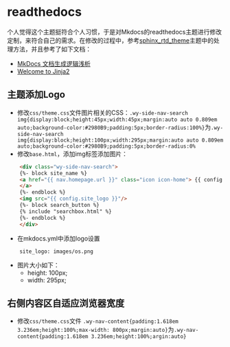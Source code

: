 # readthedocs

个人觉得这个主题挺符合个人习惯，于是对Mkdocs的readthedocs主题进行修改定制，来符合自己的需求。在修改的过程中，参考[sphinx_rtd_theme](https://github.com/snide/sphinx_rtd_theme)主题中的处理方法，并且参考了如下文档：
  * [MkDocs 文档生成逻辑浅析](http://www.jianshu.com/p/c9410da484fb)
  * [Welcome to Jinja2](http://jinja.pocoo.org/docs/dev/)

## 主题添加Logo

  * 修改`css/theme.css`文件图片相关的CSS：`.wy-side-nav-search img{display:block;height:45px;width:45px;margin:auto auto 0.809em auto;background-color:#2980B9;padding:5px;border-radius:100%}`为`.wy-side-nav-search img{display:block;height:100px;width:295px;margin:auto auto 0.809em auto;background-color:#2980B9;padding:5px;border-radius:0%`
  * 修改`base.html`，添加img标签添加图片：
```html
    <div class="wy-side-nav-search">
    {%- block site_name %}
    <a href="{{ nav.homepage.url }}" class="icon icon-home"> {{ config.site_name }}
    </a>
    {%- endblock %}
    <img src="{{ config.site_logo }}"/>
    {%- block search_button %}
    {% include "searchbox.html" %}
    {%- endblock %}
    </div>
```
  * 在mkdocs.yml中添加logo设置
```
    site_logo: images/os.png
```
  * 图片大小如下：
    * height: 100px;
    * width: 295px;

## 右侧内容区自适应浏览器宽度
  * 修改`css/theme.css`文件 `.wy-nav-content{padding:1.618em 3.236em;height:100%;max-width: 800px;margin:auto}`为`.wy-nav-content{padding:1.618em 3.236em;height:100%;argin:auto}`
